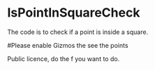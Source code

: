 # IsPointInSquareCheck
The code is to check if a point is inside a square. 


#Please enable Gizmos the see the points

Public licence, do the f you want to do.
